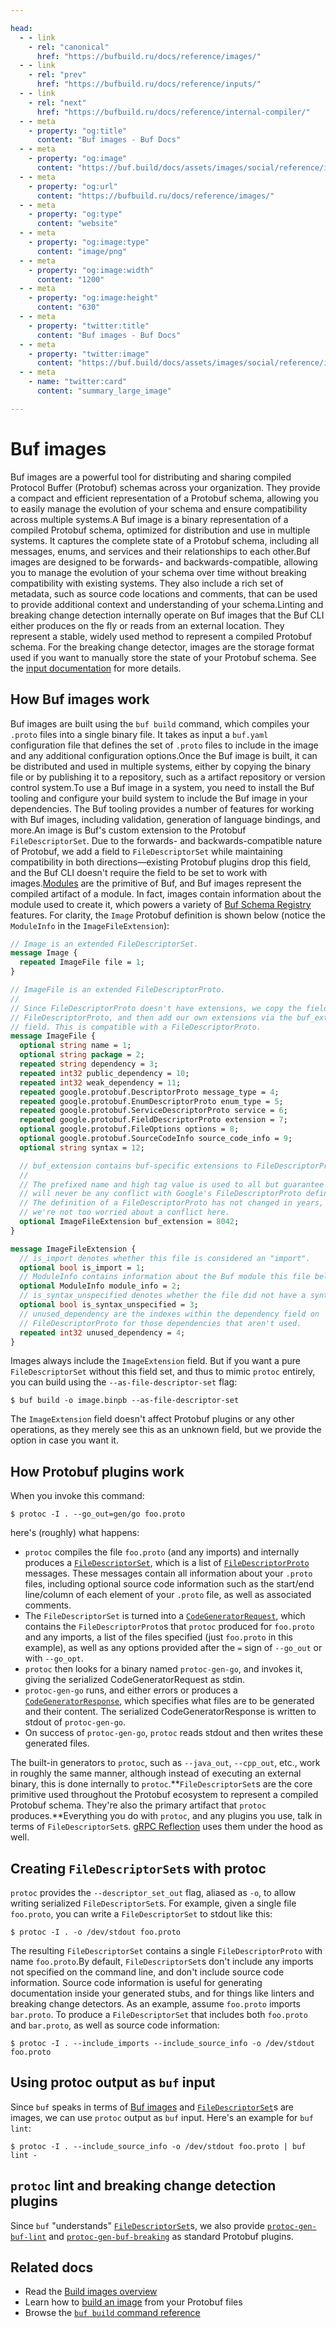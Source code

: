 ```yaml
---

head:
  - - link
    - rel: "canonical"
      href: "https://bufbuild.ru/docs/reference/images/"
  - - link
    - rel: "prev"
      href: "https://bufbuild.ru/docs/reference/inputs/"
  - - link
    - rel: "next"
      href: "https://bufbuild.ru/docs/reference/internal-compiler/"
  - - meta
    - property: "og:title"
      content: "Buf images - Buf Docs"
  - - meta
    - property: "og:image"
      content: "https://buf.build/docs/assets/images/social/reference/images.png"
  - - meta
    - property: "og:url"
      content: "https://bufbuild.ru/docs/reference/images/"
  - - meta
    - property: "og:type"
      content: "website"
  - - meta
    - property: "og:image:type"
      content: "image/png"
  - - meta
    - property: "og:image:width"
      content: "1200"
  - - meta
    - property: "og:image:height"
      content: "630"
  - - meta
    - property: "twitter:title"
      content: "Buf images - Buf Docs"
  - - meta
    - property: "twitter:image"
      content: "https://buf.build/docs/assets/images/social/reference/images.png"
  - - meta
    - name: "twitter:card"
      content: "summary_large_image"

---
```


# Buf images

Buf images are a powerful tool for distributing and sharing compiled Protocol Buffer (Protobuf) schemas across your organization. They provide a compact and efficient representation of a Protobuf schema, allowing you to easily manage the evolution of your schema and ensure compatibility across multiple systems.A Buf image is a binary representation of a compiled Protobuf schema, optimized for distribution and use in multiple systems. It captures the complete state of a Protobuf schema, including all messages, enums, and services and their relationships to each other.Buf images are designed to be forwards- and backwards-compatible, allowing you to manage the evolution of your schema over time without breaking compatibility with existing systems. They also include a rich set of metadata, such as source code locations and comments, that can be used to provide additional context and understanding of your schema.Linting and breaking change detection internally operate on Buf images that the Buf CLI either produces on the fly or reads from an external location. They represent a stable, widely used method to represent a compiled Protobuf schema. For the breaking change detector, images are the storage format used if you want to manually store the state of your Protobuf schema. See the [input documentation](../inputs/) for more details.

## How Buf images work

Buf images are built using the `buf build` command, which compiles your `.proto` files into a single binary file. It takes as input a `buf.yaml` configuration file that defines the set of `.proto` files to include in the image and any additional configuration options.Once the Buf image is built, it can be distributed and used in multiple systems, either by copying the binary file or by publishing it to a repository, such as a artifact repository or version control system.To use a Buf image in a system, you need to install the Buf tooling and configure your build system to include the Buf image in your dependencies. The Buf tooling provides a number of features for working with Buf images, including validation, generation of language bindings, and more.An image is Buf's custom extension to the Protobuf `FileDescriptorSet`. Due to the forwards- and backwards-compatible nature of Protobuf, we add a field to `FileDescriptorSet` while maintaining compatibility in both directions—existing Protobuf plugins drop this field, and the Buf CLI doesn't require the field to be set to work with images.[Modules](../../cli/modules-workspaces/) are the primitive of Buf, and Buf images represent the compiled artifact of a module. In fact, images contain information about the module used to create it, which powers a variety of [Buf Schema Registry](../../bsr/) features. For clarity, the `Image` Protobuf definition is shown below (notice the `ModuleInfo` in the `ImageFileExtension`):

```protobuf
// Image is an extended FileDescriptorSet.
message Image {
  repeated ImageFile file = 1;
}

// ImageFile is an extended FileDescriptorProto.
//
// Since FileDescriptorProto doesn't have extensions, we copy the fields from
// FileDescriptorProto, and then add our own extensions via the buf_extension
// field. This is compatible with a FileDescriptorProto.
message ImageFile {
  optional string name = 1;
  optional string package = 2;
  repeated string dependency = 3;
  repeated int32 public_dependency = 10;
  repeated int32 weak_dependency = 11;
  repeated google.protobuf.DescriptorProto message_type = 4;
  repeated google.protobuf.EnumDescriptorProto enum_type = 5;
  repeated google.protobuf.ServiceDescriptorProto service = 6;
  repeated google.protobuf.FieldDescriptorProto extension = 7;
  optional google.protobuf.FileOptions options = 8;
  optional google.protobuf.SourceCodeInfo source_code_info = 9;
  optional string syntax = 12;

  // buf_extension contains buf-specific extensions to FileDescriptorProtos.
  //
  // The prefixed name and high tag value is used to all but guarantee there
  // will never be any conflict with Google's FileDescriptorProto definition.
  // The definition of a FileDescriptorProto has not changed in years, so
  // we're not too worried about a conflict here.
  optional ImageFileExtension buf_extension = 8042;
}

message ImageFileExtension {
  // is_import denotes whether this file is considered an "import".
  optional bool is_import = 1;
  // ModuleInfo contains information about the Buf module this file belongs to.
  optional ModuleInfo module_info = 2;
  // is_syntax_unspecified denotes whether the file did not have a syntax explicitly specified.
  optional bool is_syntax_unspecified = 3;
  // unused_dependency are the indexes within the dependency field on
  // FileDescriptorProto for those dependencies that aren't used.
  repeated int32 unused_dependency = 4;
}
```

Images always include the `ImageExtension` field. But if you want a pure `FileDescriptorSet` without this field set, and thus to mimic `protoc` entirely, you can build using the `--as-file-descriptor-set` flag:

```console
$ buf build -o image.binpb --as-file-descriptor-set
```

The `ImageExtension` field doesn't affect Protobuf plugins or any other operations, as they merely see this as an unknown field, but we provide the option in case you want it.

## How Protobuf plugins work

When you invoke this command:

```console
$ protoc -I . --go_out=gen/go foo.proto
```

here's (roughly) what happens:

- `protoc` compiles the file `foo.proto` (and any imports) and internally produces a [`FileDescriptorSet`](https://github.com/protocolbuffers/protobuf/blob/master/src/google/protobuf/descriptor.proto), which is a list of [`FileDescriptorProto`](https://github.com/protocolbuffers/protobuf/blob/master/src/google/protobuf/descriptor.proto#L62) messages. These messages contain all information about your `.proto` files, including optional source code information such as the start/end line/column of each element of your `.proto` file, as well as associated comments.
- The `FileDescriptorSet` is turned into a [`CodeGeneratorRequest`](https://github.com/protocolbuffers/protobuf/blob/master/src/google/protobuf/compiler/plugin.proto#L68), which contains the `FileDescriptorProto`s that `protoc` produced for `foo.proto` and any imports, a list of the files specified (just `foo.proto` in this example), as well as any options provided after the `=` sign of `--go_out` or with `--go_opt`.
- `protoc` then looks for a binary named `protoc-gen-go`, and invokes it, giving the serialized CodeGeneratorRequest as stdin.
- `protoc-gen-go` runs, and either errors or produces a [`CodeGeneratorResponse`](https://github.com/protocolbuffers/protobuf/blob/master/src/google/protobuf/compiler/plugin.proto#L99), which specifies what files are to be generated and their content. The serialized CodeGeneratorResponse is written to stdout of `protoc-gen-go`.
- On success of `protoc-gen-go`, `protoc` reads stdout and then writes these generated files.

The built-in generators to `protoc`, such as `--java_out`, `--cpp_out`, etc., work in roughly the same manner, although instead of executing an external binary, this is done internally to `protoc`.**`FileDescriptorSet`s are the core primitive used throughout the Protobuf ecosystem to represent a compiled Protobuf schema. They're also the primary artifact that `protoc` produces.**Everything you do with `protoc`, and any plugins you use, talk in terms of `FileDescriptorSet`s. [gRPC Reflection](https://github.com/grpc/grpc/blob/master/doc/server-reflection.md) uses them under the hood as well.

## Creating `FileDescriptorSet`s with protoc

`protoc` provides the `--descriptor_set_out` flag, aliased as `-o`, to allow writing serialized `FileDescriptorSet`s. For example, given a single file `foo.proto`, you can write a `FileDescriptorSet` to stdout like this:

```console
$ protoc -I . -o /dev/stdout foo.proto
```

The resulting `FileDescriptorSet` contains a single `FileDescriptorProto` with name `foo.proto`.By default, `FileDescriptorSet`s don't include any imports not specified on the command line, and don't include source code information. Source code information is useful for generating documentation inside your generated stubs, and for things like linters and breaking change detectors. As an example, assume `foo.proto` imports `bar.proto`. To produce a `FileDescriptorSet` that includes both `foo.proto` and `bar.proto`, as well as source code information:

```console
$ protoc -I . --include_imports --include_source_info -o /dev/stdout foo.proto
```

## Using protoc output as `buf` input

Since `buf` speaks in terms of [Buf images](./) and [`FileDescriptorSet`](https://github.com/protocolbuffers/protobuf/blob/master/src/google/protobuf/descriptor.proto)s are images, we can use `protoc` output as `buf` input. Here's an example for `buf lint`:

```console
$ protoc -I . --include_source_info -o /dev/stdout foo.proto | buf lint -
```

## `protoc` lint and breaking change detection plugins

Since `buf` "understands" [`FileDescriptorSet`](https://github.com/protocolbuffers/protobuf/blob/master/src/google/protobuf/descriptor.proto)s, we also provide [`protoc-gen-buf-lint`](../../cli/protoc-plugins/#lint) and [`protoc-gen-buf-breaking`](../../cli/protoc-plugins/#breaking) as standard Protobuf plugins.

## Related docs

- Read the [Build images overview](../../build/overview/)
- Learn how to [build an image](../../build/tutorial/) from your Protobuf files
- Browse the [`buf build` command reference](../cli/buf/build/)
